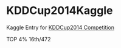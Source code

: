 KDDCup2014Kaggle
================

Kaggle Entry for [KDDCup2014 Competition](https://www.kaggle.com/competitions/kdd-cup-2014-predicting-excitement-at-donors-choose)

TOP 4% 16th/472
